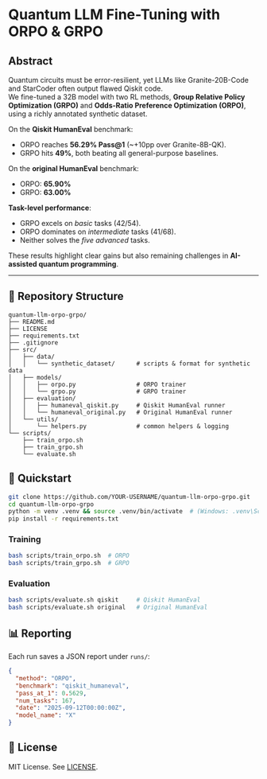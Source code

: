 
# Quantum LLM Fine-Tuning with ORPO & GRPO

## Abstract
Quantum circuits must be error-resilient, yet LLMs like Granite-20B-Code and StarCoder often output flawed Qiskit code.  
We fine-tuned a 32B model with two RL methods, **Group Relative Policy Optimization (GRPO)** and **Odds-Ratio Preference Optimization (ORPO)**, using a richly annotated synthetic dataset.

On the **Qiskit HumanEval** benchmark:
- ORPO reaches **56.29% Pass@1** (~+10pp over Granite-8B-QK).
- GRPO hits **49%**, both beating all general-purpose baselines.

On the **original HumanEval** benchmark:
- ORPO: **65.90%**
- GRPO: **63.00%**

**Task-level performance**:
- GRPO excels on *basic* tasks (42/54).
- ORPO dominates on *intermediate* tasks (41/68).
- Neither solves the *five advanced* tasks.

These results highlight clear gains but also remaining challenges in **AI-assisted quantum programming**.

---

## 🧱 Repository Structure
```
quantum-llm-orpo-grpo/
├── README.md
├── LICENSE
├── requirements.txt
├── .gitignore
├── src/
│   ├── data/
│   │   └── synthetic_dataset/      # scripts & format for synthetic data
│   ├── models/
│   │   ├── orpo.py                 # ORPO trainer
│   │   └── grpo.py                 # GRPO trainer
│   ├── evaluation/
│   │   ├── humaneval_qiskit.py     # Qiskit HumanEval runner
│   │   └── humaneval_original.py   # Original HumanEval runner
│   └── utils/
│       └── helpers.py              # common helpers & logging
└── scripts/
    ├── train_orpo.sh
    ├── train_grpo.sh
    └── evaluate.sh
```

## 🚀 Quickstart
```bash
git clone https://github.com/YOUR-USERNAME/quantum-llm-orpo-grpo.git
cd quantum-llm-orpo-grpo
python -m venv .venv && source .venv/bin/activate  # (Windows: .venv\Scripts\activate)
pip install -r requirements.txt
```

### Training
```bash
bash scripts/train_orpo.sh  # ORPO
bash scripts/train_grpo.sh  # GRPO
```

### Evaluation
```bash
bash scripts/evaluate.sh qiskit     # Qiskit HumanEval
bash scripts/evaluate.sh original   # Original HumanEval
```

## 📊 Reporting
Each run saves a JSON report under `runs/`:
```json
{
  "method": "ORPO",
  "benchmark": "qiskit_humaneval",
  "pass_at_1": 0.5629,
  "num_tasks": 167,
  "date": "2025-09-12T00:00:00Z",
  "model_name": "X"
}
```

## 📜 License
MIT License. See [LICENSE](LICENSE).
